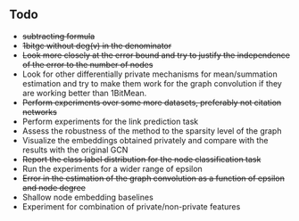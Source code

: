 ## Todo
- ~~subtracting formula~~
- ~~1bitgc without deg(v) in the denominator~~
- ~~Look more closely at the error bound and try to justify the independence of the error to the number of nodes~~
- Look for other differentially private mechanisms for mean/summation estimation and try to make them work for the graph convolution if they are working better than 1BitMean.
- ~~Perform experiments over some more datasets, preferably not citation networks~~
- Perform experiments for the link prediction task
- Assess the robustness of the method to the sparsity level of the graph
- Visualize the embeddings obtained privately and compare with the results with the original GCN
- ~~Report the class label distribution for the node classification task~~
- Run the experiments for a wider range of epsilon
- ~~Error in the estimation of the graph convolution as a function of epsilon and node degree~~
- Shallow node embedding baselines
- Experiment for combination of private/non-private features
